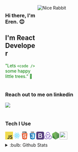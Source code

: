<img src="https://media.giphy.com/media/13rQ7rrTrvZXlm/giphy.gif" align="right"  width="400" height="250" alt="Nice Rabbit">



### Hi there, I'm Eren. :blush: 

## I'm React Developer 

<font color="green" >"Lets `<code />` some happy little trees.” :art:</font>
<br></br>

### Reach out to me on linkedin

[<img width="22" src="https://unpkg.com/simple-icons@v7/icons/linkedin.svg" align="left" />][linkedin]


[linkedin]: https://www.linkedin.com/in/mustafa-eren-akhan/


<br></br>

### Tech I Use

<img width="25" height="25" align="left" src="https://raw.githubusercontent.com/github/explore/80688e429a7d4ef2fca1e82350fe8e3517d3494d/topics/javascript/javascript.png">
<img width="25" height="25" align="left"  src="https://raw.githubusercontent.com/github/explore/80688e429a7d4ef2fca1e82350fe8e3517d3494d/topics/react/react.png">
<img width="25" height="25" align="left"  src="https://raw.githubusercontent.com/github/explore/80688e429a7d4ef2fca1e82350fe8e3517d3494d/topics/html/html.png">
<img width="25" height="25" align="left"  src="https://raw.githubusercontent.com/github/explore/80688e429a7d4ef2fca1e82350fe8e3517d3494d/topics/css/css.png">
<img width="25" height="25" align="left"  src="https://raw.githubusercontent.com/github/explore/80688e429a7d4ef2fca1e82350fe8e3517d3494d/topics/bootstrap/bootstrap.png">
<img width="25" height="25" align="left"  src="https://raw.githubusercontent.com/github/explore/80688e429a7d4ef2fca1e82350fe8e3517d3494d/topics/redux/redux.png">
<img width="25" height="25" align="left"  src="https://raw.githubusercontent.com/github/explore/80688e429a7d4ef2fca1e82350fe8e3517d3494d/topics/nodejs/nodejs.png">
<img width="25" height="25" align="left"  src="https://raw.githubusercontent.com/github/explore/80688e429a7d4ef2fca1e82350fe8e3517d3494d/topics/expressjs/expressjs.png">
<br><br>
<details>
<summary>:bulb: Github Stats </summary>
<img src="https://github-readme-stats.vercel.app/api?username=Erenakhan&theme=radical"> <img src="https://github-readme-stats.vercel.app/api/top-langs/?username=anuraghazra&layout=compact">
